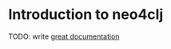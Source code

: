 # Introduction to neo4clj

TODO: write [great documentation](http://jacobian.org/writing/what-to-write/)
